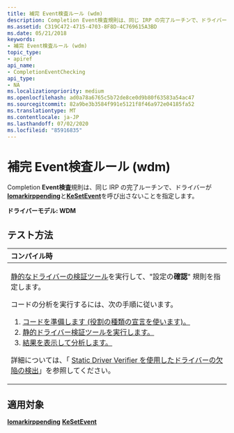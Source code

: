 ```yaml
---
title: 補完 Event検査ルール (wdm)
description: Completion Event検査規則は、同じ IRP の完了ルーチンで、ドライバーが IoMarkIrpPending と KeSetEvent を呼び出さないことを指定します。
ms.assetid: C319C472-4715-4703-8F8D-4C769615A3BD
ms.date: 05/21/2018
keywords:
- 補完 Event検査ルール (wdm)
topic_type:
- apiref
api_name:
- CompletionEventChecking
api_type:
- NA
ms.localizationpriority: medium
ms.openlocfilehash: ad0a78a6765c5b72de8ce0d9b80f63583a54ac47
ms.sourcegitcommit: 82a9be3b3584f991e5121f8f46a972e04185fa52
ms.translationtype: MT
ms.contentlocale: ja-JP
ms.lasthandoff: 07/02/2020
ms.locfileid: "85916835"
---
```

# <a name="completioneventchecking-rule-wdm"></a>補完 Event検査ルール (wdm)


Completion **Event検査**規則は、同じ IRP の完了ルーチンで、ドライバーが[**Iomarkirppending**](https://docs.microsoft.com/windows-hardware/drivers/ddi/wdm/nf-wdm-iomarkirppending)と[**KeSetEvent**](https://docs.microsoft.com/windows-hardware/drivers/ddi/wdm/nf-wdm-kesetevent)を呼び出さないことを指定します。

**ドライバーモデル: WDM**

<a name="how-to-test"></a>テスト方法
-----------

<table>
<colgroup>
<col width="100%" />
</colgroup>
<thead>
<tr class="header">
<th align="left">コンパイル時</th>
</tr>
</thead>
<tbody>
<tr class="odd">
<td align="left"><p><a href="https://docs.microsoft.com/windows-hardware/drivers/devtest/static-driver-verifier" data-raw-source="[Static Driver Verifier](https://docs.microsoft.com/windows-hardware/drivers/devtest/static-driver-verifier)">静的なドライバーの検証ツール</a>を実行して、"設定の<strong>確認</strong>" 規則を指定します。</p>
コードの分析を実行するには、次の手順に従います。
<ol>
<li><a href="https://docs.microsoft.com/windows-hardware/drivers/devtest/using-static-driver-verifier-to-find-defects-in-drivers#preparing-your-source-code" data-raw-source="[Prepare your code (use role type declarations).](https://docs.microsoft.com/windows-hardware/drivers/devtest/using-static-driver-verifier-to-find-defects-in-drivers#preparing-your-source-code)">コードを準備します (役割の種類の宣言を使います)。</a></li>
<li><a href="https://docs.microsoft.com/windows-hardware/drivers/devtest/using-static-driver-verifier-to-find-defects-in-drivers#running-static-driver-verifier" data-raw-source="[Run Static Driver Verifier.](https://docs.microsoft.com/windows-hardware/drivers/devtest/using-static-driver-verifier-to-find-defects-in-drivers#running-static-driver-verifier)">静的ドライバー検証ツールを実行します。</a></li>
<li><a href="https://docs.microsoft.com/windows-hardware/drivers/devtest/using-static-driver-verifier-to-find-defects-in-drivers#viewing-and-analyzing-the-results" data-raw-source="[View and analyze the results.](https://docs.microsoft.com/windows-hardware/drivers/devtest/using-static-driver-verifier-to-find-defects-in-drivers#viewing-and-analyzing-the-results)">結果を表示して分析します。</a></li>
</ol>
<p>詳細については、「 <a href="https://docs.microsoft.com/windows-hardware/drivers/devtest/using-static-driver-verifier-to-find-defects-in-drivers" data-raw-source="[Using Static Driver Verifier to Find Defects in Drivers](https://docs.microsoft.com/windows-hardware/drivers/devtest/using-static-driver-verifier-to-find-defects-in-drivers)">Static Driver Verifier を使用したドライバーの欠陥の検出</a>」を参照してください。</p></td>
</tr>
</tbody>
</table>

<a name="applies-to"></a>適用対象
----------

[**Iomarkirppending**](https://docs.microsoft.com/windows-hardware/drivers/ddi/wdm/nf-wdm-iomarkirppending) 
[ **KeSetEvent**](https://docs.microsoft.com/windows-hardware/drivers/ddi/wdm/nf-wdm-kesetevent)
 

 






